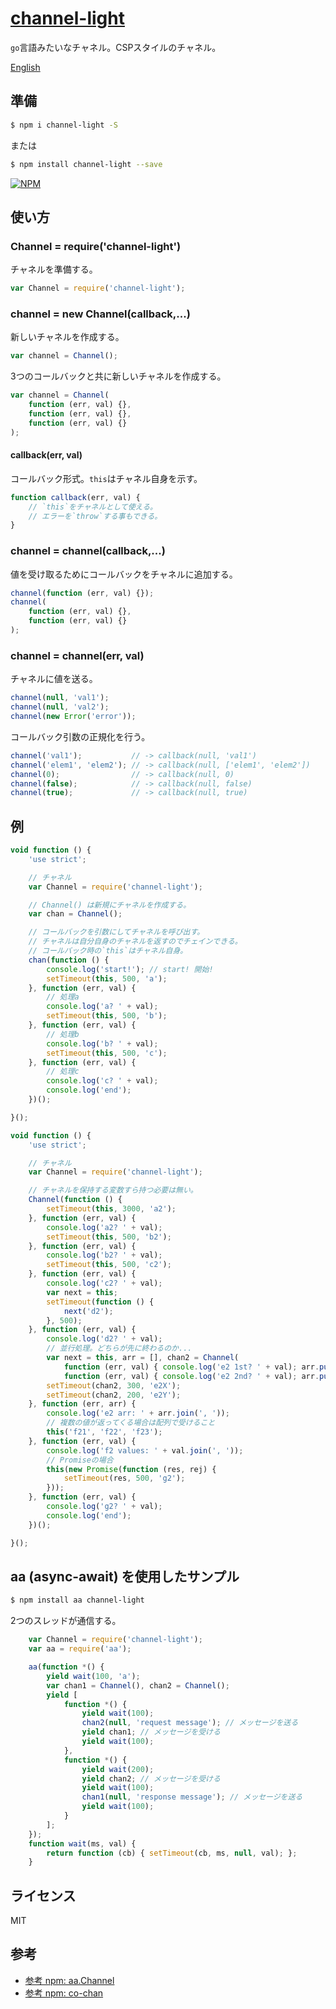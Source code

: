 [channel-light](https://www.npmjs.com/package/channel-light)
====

`go`言語みたいなチャネル。CSPスタイルのチャネル。

[English](README.md#readme)


## 準備

```bash
$ npm i channel-light -S
```

または

```bash
$ npm install channel-light --save
```

[![NPM](https://nodei.co/npm/channel-light.png?downloads=true&downloadRank=true&stars=true)](https://www.npmjs.com/package/channel-light)


## 使い方

### Channel = require('channel-light')

チャネルを準備する。

```js
var Channel = require('channel-light');
```

### channel = new Channel(callback,...)

新しいチャネルを作成する。

```js
var channel = Channel();
```

3つのコールバックと共に新しいチャネルを作成する。

```js
var channel = Channel(
	function (err, val) {},
	function (err, val) {},
	function (err, val) {}
);
```

#### callback(err, val)

コールバック形式。`this`はチャネル自身を示す。

```js
function callback(err, val) {
	// `this`をチャネルとして使える。
	// エラーを`throw`する事もできる。
}
```

### channel = channel(callback,...)

値を受け取るためにコールバックをチャネルに追加する。

```js
channel(function (err, val) {});
channel(
	function (err, val) {},
	function (err, val) {}
);
```

### channel = channel(err, val)

チャネルに値を送る。

```js
channel(null, 'val1');
channel(null, 'val2');
channel(new Error('error'));
```

コールバック引数の正規化を行う。

```js
channel('val1');           // -> callback(null, 'val1')
channel('elem1', 'elem2'); // -> callback(null, ['elem1', 'elem2'])
channel(0);                // -> callback(null, 0)
channel(false);            // -> callback(null, false)
channel(true);             // -> callback(null, true)
```


## 例

```js
void function () {
	'use strict';

	// チャネル
	var Channel = require('channel-light');

	// Channel() は新規にチャネルを作成する。
	var chan = Channel();

	// コールバックを引数にしてチャネルを呼び出す。
	// チャネルは自分自身のチャネルを返すのでチェインできる。
	// コールバック時の`this`はチャネル自身。
	chan(function () {
		console.log('start!'); // start! 開始!
		setTimeout(this, 500, 'a');
	}, function (err, val) {
		// 処理a
		console.log('a? ' + val);
		setTimeout(this, 500, 'b');
	}, function (err, val) {
		// 処理b
		console.log('b? ' + val);
		setTimeout(this, 500, 'c');
	}, function (err, val) {
		// 処理c
		console.log('c? ' + val);
		console.log('end');
	})();

}();
```

```js
void function () {
	'use strict';

	// チャネル
	var Channel = require('channel-light');

	// チャネルを保持する変数すら持つ必要は無い。
	Channel(function () {
		setTimeout(this, 3000, 'a2');
	}, function (err, val) {
		console.log('a2? ' + val);
		setTimeout(this, 500, 'b2');
	}, function (err, val) {
		console.log('b2? ' + val);
		setTimeout(this, 500, 'c2');
	}, function (err, val) {
		console.log('c2? ' + val);
		var next = this;
		setTimeout(function () {
			next('d2');
		}, 500);
	}, function (err, val) {
		console.log('d2? ' + val);
		// 並行処理。どちらが先に終わるのか...
		var next = this, arr = [], chan2 = Channel(
			function (err, val) { console.log('e2 1st? ' + val); arr.push(val); },
			function (err, val) { console.log('e2 2nd? ' + val); arr.push(val); next(arr); });
		setTimeout(chan2, 300, 'e2X');
		setTimeout(chan2, 200, 'e2Y');
	}, function (err, arr) {
		console.log('e2 arr: ' + arr.join(', '));
		// 複数の値が返ってくる場合は配列で受けること
		this('f21', 'f22', 'f23');
	}, function (err, val) {
		console.log('f2 values: ' + val.join(', '));
		// Promiseの場合
		this(new Promise(function (res, rej) {
			setTimeout(res, 500, 'g2');
		}));
	}, function (err, val) {
		console.log('g2? ' + val);
		console.log('end');
	})();

}();
```


## aa (async-await) を使用したサンプル

```bash
$ npm install aa channel-light
```

2つのスレッドが通信する。

```js
	var Channel = require('channel-light');
	var aa = require('aa');

	aa(function *() {
		yield wait(100, 'a');
		var chan1 = Channel(), chan2 = Channel();
		yield [
			function *() {
				yield wait(100);
				chan2(null, 'request message'); // メッセージを送る
				yield chan1; // メッセージを受ける
				yield wait(100);
			},
			function *() {
				yield wait(200);
				yield chan2; // メッセージを受ける
				yield wait(100);
				chan1(null, 'response message'); // メッセージを送る
				yield wait(100);
			}
		];
	});
	function wait(ms, val) {
		return function (cb) { setTimeout(cb, ms, null, val); };
	}
```


## ライセンス

  MIT


## 参考

+ [参考 npm: aa.Channel](https://www.npmjs.com/package/aa)
+ [参考 npm: co-chan](https://www.npmjs.com/package/co-chan)
